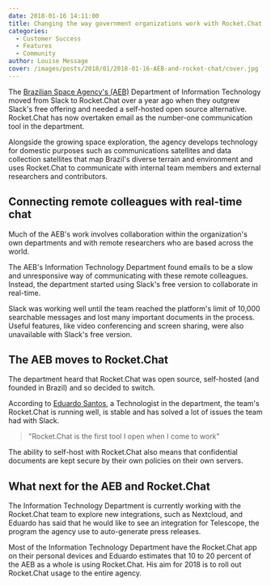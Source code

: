 ```yaml
---
date: 2018-01-16 14:11:00
title: Changing the way government organizations work with Rocket.Chat
categories:
  - Customer Success
  - Features
  - Community
author: Louise Message
cover: /images/posts/2018/01/2018-01-16-AEB-and-rocket-chat/cover.jpg
---
```


The <a target="_blank" href="http://www.aeb.gov.br">Brazilian Space Agency's (AEB)</a> Department of Information Technology moved from Slack to Rocket.Chat over a year ago when they outgrew Slack's free offering and needed a self-hosted open source alternative. Rocket.Chat has now overtaken email as the number-one communication tool in the department.

Alongside the growing space exploration, the agency develops technology for domestic purposes such as communications satellites and data collection satellites that map Brazil's diverse terrain and environment and uses Rocket.Chat to communicate with internal team members and external researchers and contributors.

## Connecting remote colleagues with real-time chat

Much of the AEB's work involves collaboration within the organization's own departments and with remote researchers who are based across the world.

The AEB's Information Technology Department found emails to be a slow and unresponsive way of communicating with these remote colleagues. Instead, the department started using Slack's free version to collaborate in real-time.

Slack was working well until the team reached the platform's limit of 10,000 searchable messages and lost many important documents in the process.
Useful features, like video conferencing and screen sharing, were also unavailable with Slack's free version.

## The AEB moves to Rocket.Chat

The department heard that Rocket.Chat was open source, self-hosted (and founded in Brazil) and so decided to switch.

According to <a target="_blank" href="https://twitter.com/eduardosan">Eduardo Santos</a>, a Technologist in the department, the team's Rocket.Chat is running well, is stable and has solved a lot of issues the team had with Slack.

> "Rocket.Chat is the first tool I open when I come to work"

The ability to self-host with Rocket.Chat also means that confidential documents are kept secure by their own policies on their own servers.

## What next for the AEB and Rocket.Chat

The Information Technology Department is currently working with the Rocket.Chat team to explore new integrations, such as Nextcloud, and Eduardo has said that he would like to see an integration for Telescope, the program the agency use to auto-generate press releases.

Most of the Information Technology Department have the Rocket.Chat app on their personal devices and Eduardo estimates that 10 to 20 percent of the AEB as a whole is using Rocket.Chat. His aim for 2018 is to roll out Rocket.Chat usage to the entire agency.
